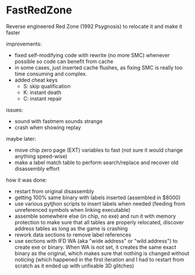 # FastRedZone
Reverse engineered Red Zone (1992 Psygnosis) to relocate it and make it faster


improvements:

- fixed self-modifying code with rewrite (no more SMC) whenever possible
  so code can benefit from cache
- in some cases, just inserted cache flushes, as fixing SMC is really too
  time consuming and complex.
- added cheat keys
  * S: skip qualification
  * K: instant death
  * C: instant repair
  
issues:

- sound with fastmem sounds strange
- crash when showing replay

maybe later:

- move chip zero page (EXT) variables to fast
  (not sure it would change anything speed-wise)
- make a label match table to perform search/replace and recover
  old disassembly effort

how it was done:

- restart from original disassembly
- getting 100% same binary with labels inserted (assembled in $8000)
- use various pytjhon scripts to insert labels when needed (feeding from
  unreferenced symbols when linking executable)
- assemble somewhere else (in chip, no exe) and run it with memory protection to
  make sure that all tables are properly relocated, discover address tables
  as long as the game is crashing
- rework data sections to remove label references
- use sections with IFD WA (aka "wide address" or "wild address")
  to create exe or binary. When WA is not set, it creates the same exact
  binary as the original, which makes sure that nothing is changed
  without noticing (which happened in the first iteration and I had to
  restart from scratch as it ended up with unfixable 3D glitches)

